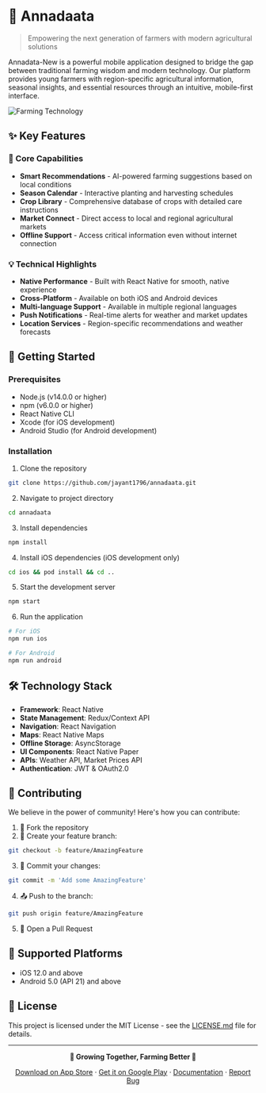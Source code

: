 # 🌾 Annadaata

> Empowering the next generation of farmers with modern agricultural solutions

Annadata-New is a powerful mobile application designed to bridge the gap between traditional farming wisdom and modern technology. Our platform provides young farmers with region-specific agricultural information, seasonal insights, and essential resources through an intuitive, mobile-first interface.

![Farming Technology](https://raw.githubusercontent.com/jayant1796/annadata-new/main/docs/banner.png)

## ✨ Key Features

### 🎯 Core Capabilities
- **Smart Recommendations** - AI-powered farming suggestions based on local conditions
- **Season Calendar** - Interactive planting and harvesting schedules
- **Crop Library** - Comprehensive database of crops with detailed care instructions
- **Market Connect** - Direct access to local and regional agricultural markets
- **Offline Support** - Access critical information even without internet connection

### 💡 Technical Highlights
- **Native Performance** - Built with React Native for smooth, native experience
- **Cross-Platform** - Available on both iOS and Android devices
- **Multi-language Support** - Available in multiple regional languages
- **Push Notifications** - Real-time alerts for weather and market updates
- **Location Services** - Region-specific recommendations and weather forecasts

## 🚀 Getting Started

### Prerequisites
- Node.js (v14.0.0 or higher)
- npm (v6.0.0 or higher)
- React Native CLI
- Xcode (for iOS development)
- Android Studio (for Android development)

### Installation

1. Clone the repository
```bash
git clone https://github.com/jayant1796/annadaata.git
```

2. Navigate to project directory
```bash
cd annadaata
```

3. Install dependencies
```bash
npm install
```

4. Install iOS dependencies (iOS development only)
```bash
cd ios && pod install && cd ..
```

5. Start the development server
```bash
npm start
```

6. Run the application
```bash
# For iOS
npm run ios

# For Android
npm run android
```

## 🛠️ Technology Stack

- **Framework**: React Native
- **State Management**: Redux/Context API
- **Navigation**: React Navigation
- **Maps**: React Native Maps
- **Offline Storage**: AsyncStorage
- **UI Components**: React Native Paper
- **APIs**: Weather API, Market Prices API
- **Authentication**: JWT & OAuth2.0

## 👥 Contributing

We believe in the power of community! Here's how you can contribute:

1. 🍴 Fork the repository
2. 🌿 Create your feature branch:
```bash
git checkout -b feature/AmazingFeature
```
3. 💫 Commit your changes:
```bash
git commit -m 'Add some AmazingFeature'
```
4. 📤 Push to the branch:
```bash
git push origin feature/AmazingFeature
```
5. 🎉 Open a Pull Request

## 📱 Supported Platforms

- iOS 12.0 and above
- Android 5.0 (API 21) and above



## 📝 License

This project is licensed under the MIT License - see the [LICENSE.md](LICENSE.md) file for details.

---

<div align="center">

**🌱 Growing Together, Farming Better 🌾**

[Download on App Store](https://apps.apple.com) · [Get it on Google Play](https://play.google.com) · [Documentation](https://docs.annadaata-new.com) · [Report Bug](https://github.com/jayant1796/annadaata/issues)

</div>

